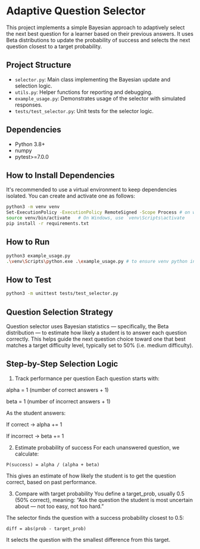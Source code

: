 # Adaptive Question Selector

This project implements a simple Bayesian approach to adaptively select the next best question for a learner based on their previous answers. It uses Beta distributions to update the probability of success and selects the next question closest to a target probability.

## Project Structure

- `selector.py`: Main class implementing the Bayesian update and selection logic.
- `utils.py`: Helper functions for reporting and debugging.
- `example_usage.py`: Demonstrates usage of the selector with simulated responses.
- `tests/test_selector.py`: Unit tests for the selector logic.

## Dependencies

- Python 3.8+
- numpy
- pytest>=7.0.0

## How to Install Dependencies

It's recommended to use a virtual environment to keep dependencies isolated. You can create and activate one as follows:

```bash
python3 -m venv venv
Set-ExecutionPolicy -ExecutionPolicy RemoteSigned -Scope Process # on windows powershell
source venv/bin/activate   # On Windows, use `venv\Scripts\activate
pip install -r requirements.txt
```

## How to Run

```bash
python3 example_usage.py
.\venv\Scripts\python.exe .\example_usage.py # to ensure venv python interpreter
```

## How to Test

```bash
python3 -m unittest tests/test_selector.py
```


## Question Selection Strategy

Question selector uses Bayesian statistics — specifically, the Beta distribution — to estimate how likely a student is to answer each question correctly. This helps guide the next question choice toward one that best matches a target difficulty level, typically set to 50% (i.e. medium difficulty).

## Step-by-Step Selection Logic

1. Track performance per question
Each question starts with:

alpha = 1 (number of correct answers + 1)

beta = 1 (number of incorrect answers + 1)

As the student answers:

If correct → alpha += 1

If incorrect → beta += 1

2. Estimate probability of success
For each unanswered question, we calculate:

```
P(success) = alpha / (alpha + beta)
```
This gives an estimate of how likely the student is to get the question correct, based on past performance.

3. Compare with target probability
You define a target_prob, usually 0.5 (50% correct), meaning:
“Ask the question the student is most uncertain about — not too easy, not too hard.”

The selector finds the question with a success probability closest to 0.5:

```
diff = abs(prob - target_prob)
```

It selects the question with the smallest difference from this target.


